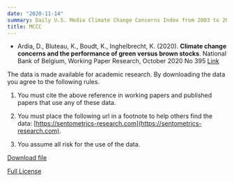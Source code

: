 ```yaml
---
date: "2020-11-14"
summary: Daily U.S. Media Climate Change Concerns Index from 2003 to 2018.
title: MCCC
---
```


- Ardia, D., Bluteau, K., Boudt, K., Inghelbrecht, K. (2020). **Climate change concerns and the performance of green versus brown stocks**. National Bank of Belgium, Working Paper Research, October 2020 No 395 [Link](https://papers.ssrn.com/sol3/papers.cfm?abstract_id=3717722)

The data is made available for academic research. By downloading the data you agree to the following rules.

1) You must cite the above reference in working papers and published papers that use any of these data.

2) You must place the following url in a footnote to help others find the data:  [https://sentometrics-research.com](https://sentometrics-research.com).

3) You assume all risk for the use of the data.

[Download file](https://www.dropbox.com/s/way43an9xntvqwn/Sentometrics_US_Media_Climate_Change_Index.csv?dl=1)

[Full License](https://www.dropbox.com/s/jwjh4b08zvq09nv/LICENSE.txt?dl=0)